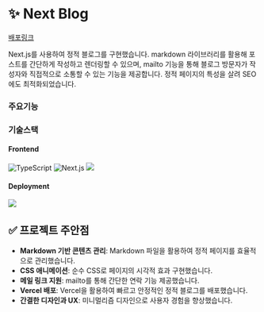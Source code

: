 # ✨ Next Blog

[배포링크](https://next-blog-taupe-one.vercel.app/)

Next.js를 사용하여 정적 블로그를 구현했습니다. markdown 라이브러리를 활용해 포스트를 간단하게 작성하고 렌더링할 수 있으며, mailto 기능을 통해 블로그 방문자가 작성자와 직접적으로 소통할 수 있는 기능을 제공합니다. 정적 페이지의 특성을 살려 SEO에도 최적화되었습니다.

### 주요기능

### 기술스택

#### Frontend

<img src="https://img.shields.io/badge/TypeScript-007ACC?style=for-the-badge&logo=typescript&logoColor=white" alt="TypeScript" />
<img src="https://img.shields.io/badge/Next.js-000000?style=for-the-badge&logo=nextdotjs&logoColor=white" alt="Next.js" />
<img src="https://img.shields.io/badge/Tailwind CSS-06B6D4?style=for-the-badge&logo=Tailwind CSS&logoColor=white"/>

#### Deployment

<img src="https://img.shields.io/badge/Vercel-000000?style=for-the-badge&logo=Vercel&logoColor=white"/>

## ✅ 프로젝트 주안점

- **Markdown 기반 콘텐츠 관리**: Markdown 파일을 활용하여 정적 페이지를 효율적으로 관리했습니다.
- **CSS 애니메이션**: 순수 CSS로 페이지의 시각적 효과 구현했습니다.
- **메일 링크 지원**: mailto를 통해 간단한 연락 기능 제공했습니다.
- **Vercel 배포**: Vercel을 활용하여 빠르고 안정적인 정적 블로그를 배포했습니다.
- **간결한 디자인과 UX**: 미니멀리즘 디자인으로 사용자 경험을 향상했습니다.
